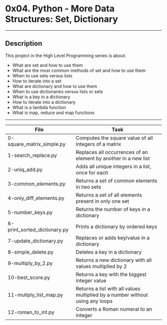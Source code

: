 # 0x04. Python - More Data Structures: Set, Dictionary
---
## Description

This project in the High Level Programming series is about:
* What are set and how to use them
* What are the most common methods of set and how to use them
* When to use sets versus lists
* How to iterate into a set
* What are dictionary and how to use them
* When to use dictionaries versus lists or sets
* What is a key in a dictionary
* How to iterate into a dictionary
* What is a lambda function
* What is map, reduce and map functions
---
File|Task
---|---
0-square_matrix_simple.py | Computes the square value of all integers of a matrix
1-search_replace.py | Replaces all occurrences of an element by another in a new list
2-uniq_add.py | Adds all unique integers in a list, once for each
3-common_elements.py | Returns a set of common elements in two sets
4-only_diff_elements.py | Returns a set of all elements present in only one set
5-number_keys.py | Returns the number of keys in a dictionary
6-print_sorted_dictionary.py | Prints a dictionary by ordered keys
7-update_dictionary.py | Replaces or adds key/value in a dictionary
8-simple_delete.py | Deletes a key in a dictionary
9-multiply_by_2.py | Returns a new dictionary with all values multiplied by 2
10-best_score.py | Returns a key with the biggest integer value
11-mutiply_list_map.py | Returns a list with all values multiplied by a number without using any loops
12-roman_to_int.py | Converts a Roman numeral to an integer

